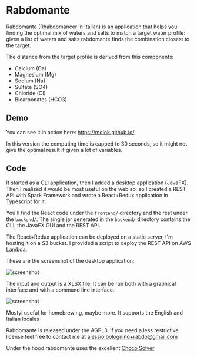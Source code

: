 Rabdomante
==========

Rabdomante (Rhabdomancer in Italian) is an application that helps you finding the optimal mix of waters and salts to match a target water profile: 
given a list of waters and salts rabdomante finds the combination closest to the target.

The distance from the target profile is derived from this components:

* Calcium (Ca)
* Magnesium (Mg)
* Sodium (Na)
* Sulfate (SO4)
* Chloride (Cl)
* Bicarbonates (HCO3)

## Demo

You can see it in action here: https://molok.github.io/

In this version the computing time is capped to 30 seconds, so it might not give the optimal
result if given a lot of variables.

## Code

It started as a CLI application, then I added a desktop application (JavaFX).
Then I realized it would be most useful on the web so, so I created a REST API 
with Spark Framework and wrote a React+Redux application in Typescript for it.

You'll find the React code under the `frontend/` directory and the rest under the `backend/`.
The single jar generated in the `backend/` directory contains the CLI, the JavaFX GUI and the REST API.

The React+Redux application can be deployed on a static server, I'm hosting it on a S3 bucket.
I provided a script to deploy the REST API on AWS Lambda.

These are the screenshot of the desktop application:

![screenshot](https://raw.githubusercontent.com/molok/rabdomante/master/backend/misc/screenshot_windows_1.2.png)

The input and output is a XLSX file. It can be run both with a graphical interface and with a command line interface.

![screenshot](https://raw.githubusercontent.com/molok/rabdomante/master/backend/misc/screenshot_cli_1.2.png)

Mostyl useful for homebrewing, maybe more. It supports the English and Italian locales

Rabdomante is released under the AGPL3, if you need a less restrictive license feel free to contact me at [alessio.bolognino+rabdo@gmail.com](mailto:alessio.bolognino+rabdo@gmail.com)

Under the hood rabdomante uses the excellent [Choco Solver](https://github.com/chocoteam/choco-solver)
